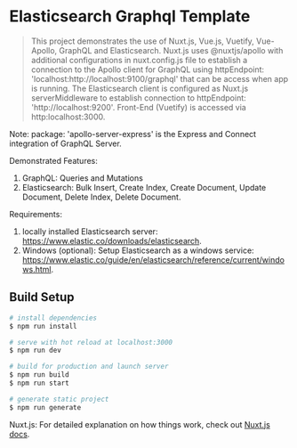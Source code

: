 # Elasticsearch Graphql Template

> This project demonstrates the use of Nuxt.js, Vue.js, Vuetify, Vue-Apollo, GraphQL and Elasticsearch. Nuxt.js uses @nuxtjs/apollo with additional configurations in nuxt.config.js file to establish a connection to the Apollo client for GraphQL using httpEndpoint: 'localhost:http://localhost:9100/graphql' that can be access when app is running. The Elasticsearch client is configured as Nuxt.js serverMiddleware to establish connection to httpEndpoint: 'http://localhost:9200'. Front-End (Vuetify) is accessed via http:localhost:3000.

Note: package: 'apollo-server-express' is the Express and Connect integration of GraphQL Server.

Demonstrated Features:
1. GraphQL: Queries and Mutations
2. Elasticsearch: Bulk Insert, Create Index, Create Document, Update Document, Delete Index, Delete Document.

Requirements: 
1. locally installed Elasticsearch server: https://www.elastic.co/downloads/elasticsearch.
2. Windows (optional): Setup Elasticsearch as a windows service: https://www.elastic.co/guide/en/elasticsearch/reference/current/windows.html.

## Build Setup

``` bash
# install dependencies
$ npm run install

# serve with hot reload at localhost:3000
$ npm run dev

# build for production and launch server
$ npm run build
$ npm run start

# generate static project
$ npm run generate
```

Nuxt.js: For detailed explanation on how things work, check out [Nuxt.js docs](https://nuxtjs.org).
